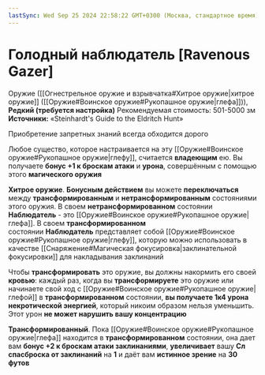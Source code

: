 ```yaml
---
lastSync: Wed Sep 25 2024 22:58:22 GMT+0300 (Москва, стандартное время)
---
```

# Голодный наблюдатель [Ravenous Gazer]

Оружие ([[Огнестрельное оружие и взрывчатка#Хитрое оружие|хитрое оружие]] ([[Оружие#Воинское оружие#Рукопашное оружие|глефа]])), **Редкий (требуется настройка)**
Рекомендуемая стоимость: 501-5000 зм
**Источники:** «Steinhardt's Guide to the Eldritch Hunt»

Приобретение запретных знаний всегда обходится дорого

Любое существо, которое настраивается на эту [[Оружие#Воинское оружие#Рукопашное оружие|глефу]], считается **владеющим** ею. Вы получаете **бонус +1 к броскам атаки** и **урона**, совершённым с помощью этого **магического оружия**

**Хитрое оружие**. **Бонусным действием** вы можете **переключаться** между **трансформированным** и **нетрансформированным** состояниями этого оружия. В своем **нетрансформированном** состоянии **Наблюдатель** - это [[Оружие#Воинское оружие#Рукопашное оружие|глефа]]. В своем **трансформированном** состоянии **Наблюдатель** представляет собой [[Оружие#Воинское оружие#Рукопашное оружие|глефу]], которую можно использовать в качестве [[Снаряжение#Магическая фокусировка|заклинательной фокусировки]] для накладывания заклинаний

Чтобы **трансформировать** это оружие, вы должны накормить его своей **кровью**: каждый раз, когда вы **трансформируете** это оружие или начинаете свой ход с [[Оружие#Воинское оружие#Рукопашное оружие|глефой]] в **трансформированном** состоянии, **вы получаете 1к4 урона некротической энергией**, который никоим образом нельзя уменьшить. Этот урон **не может нарушить вашу концентрацию**

**Трансформированный**. Пока [[Оружие#Воинское оружие#Рукопашное оружие|глефа]] находится в **трансформированном** состоянии, она дает вам **бонус +2 к броскам атаки заклинаниями**, **увеличивает** вашу **Сл спасброска от заклинаний** на **1** и даёт вам **истинное зрение** на **30 футов**